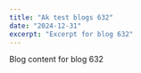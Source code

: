 ```yaml
---
title: "Ak test blogs 632"
date: "2024-12-31"
excerpt: "Excerpt for blog 632"
---
```


Blog content for blog 632